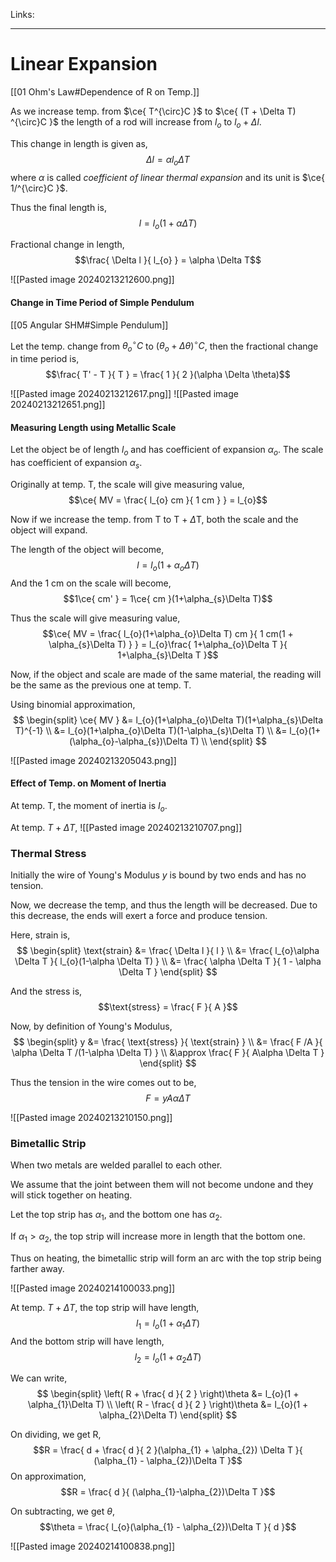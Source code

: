 Links: 
___
# Linear Expansion 
[[01 Ohm's Law#Dependence of R on Temp.]]

As we increase temp. from  $\ce{ T^{\circ}C }$ to $\ce{ (T + \Delta T) ^{\circ}C }$ the length of a rod will increase from $l_{o}$ to $l_{o} + \Delta l$. 

This change in length is given as,
$$\Delta l = \alpha l_{o} \Delta T$$
where $\alpha$ is called *coefficient of linear thermal expansion* and its unit is $\ce{ 1/^{\circ}C }$.

Thus the final length is,
$$l = l_{o} (1 + \alpha \Delta T)$$

Fractional change in length,
$$\frac{ \Delta l }{ l_{o} } = \alpha \Delta T$$

![[Pasted image 20240213212600.png]]

#### Change in Time Period of Simple Pendulum
[[05 Angular SHM#Simple Pendulum]]

Let the temp. change from $\theta_{o} ^{\circ}C$ to $(\theta_{o} + \Delta\theta)^{\circ}C$, then the fractional change in time period is,
$$\frac{ T' - T }{ T } = \frac{ 1 }{ 2 }(\alpha \Delta \theta)$$

![[Pasted image 20240213212617.png]]
![[Pasted image 20240213212651.png]]

#### Measuring Length using Metallic Scale 
Let the object be of length $l_{o}$ and has coefficient of expansion $\alpha_{o}$. 
The scale has coefficient of expansion $\alpha_{s}$.

Originally at temp. T, the scale will give measuring value,
$$\ce{ MV = \frac{ l_{o} cm }{ 1 cm } } = l_{o}$$

Now if we increase the temp. from T to T + $\Delta$T, both the scale and the object will expand. 

The length of the object will become,
$$l = l_{o}(1+\alpha_{o} \Delta T)$$
And the 1 cm on the scale will become,
$$1\ce{ cm' } = 1\ce{ cm }(1+\alpha_{s}\Delta T)$$

Thus the scale will give measuring value,
$$\ce{ MV = \frac{ l_{o}(1+\alpha_{o}\Delta T) cm }{ 1 cm(1 + \alpha_{s}\Delta T) } } = l_{o}\frac{ 1+\alpha_{o}\Delta T }{ 1+\alpha_{s}\Delta T }$$

Now, if the object and scale are made of the same material, the reading will be the same as  the previous one at temp. T.

Using binomial approximation,
$$
\begin{split}
\ce{ MV } &= l_{o}(1+\alpha_{o}\Delta T)(1+\alpha_{s}\Delta T)^{-1} \\
&= l_{o}(1+\alpha_{o}\Delta T)(1-\alpha_{s}\Delta T) \\
&= l_{o}(1+(\alpha_{o}-\alpha_{s})\Delta T) \\
\end{split}
$$

![[Pasted image 20240213205043.png]]

#### Effect of Temp. on Moment of Inertia 
At temp. T, the moment of inertia is $I_{o}$.

At temp. $T + \Delta T$,
![[Pasted image 20240213210707.png]]

### Thermal Stress 
Initially the wire of Young's Modulus $y$ is bound by two ends and has no tension. 

Now, we decrease the temp, and thus the length will be decreased. Due to this decrease, the ends will exert a force and produce tension. 

Here, strain is,
$$
\begin{split}
\text{strain} &= \frac{ \Delta l }{ l } \\
&= \frac{ l_{o}\alpha \Delta T }{ l_{o}(1-\alpha \Delta T) } \\
&= \frac{ \alpha \Delta T }{ 1 - \alpha \Delta T }
\end{split}
$$

And the stress is,
$$\text{stress} = \frac{ F }{ A }$$

Now, by definition of Young's Modulus,
$$
\begin{split}
y &= \frac{ \text{stress} }{ \text{strain} } \\
&= \frac{ F /A }{ \alpha \Delta T /(1-\alpha \Delta T) } \\
&\approx \frac{ F }{ A\alpha \Delta T }
\end{split}
$$

Thus the tension in the wire comes out to be,
$$F = yA\alpha \Delta T$$

![[Pasted image 20240213210150.png]]

### Bimetallic Strip 
When two metals are welded parallel to each other. 

We assume that the joint between them will not become undone and they will stick together on heating. 

Let the top strip has $\alpha_{1}$, and the bottom one has $\alpha_{2}$. 

If $\alpha_{1} > \alpha_{2}$, the top strip will increase more in length that the bottom one. 

Thus on heating, the bimetallic strip will form an arc with the top strip being farther away. 

![[Pasted image 20240214100033.png]]

At temp. $T + \Delta T$, the top strip will have length,
$$l_{1} = l_{o}(1 + \alpha_{1} \Delta T)$$
And the bottom strip will have length,
$$l_{2} = l_{o}(1 + \alpha_{2}\Delta T)$$

We can write,
$$
\begin{split}
\left( R + \frac{ d }{ 2 } \right)\theta &= l_{o}(1 + \alpha_{1}\Delta T) \\
\left( R - \frac{ d }{ 2 } \right)\theta &= l_{o}(1 + \alpha_{2}\Delta T) 
\end{split}
$$

On dividing, we get R,
$$R = \frac{ d + \frac{ d }{ 2 }(\alpha_{1} + \alpha_{2}) \Delta T }{ (\alpha_{1} - \alpha_{2})\Delta T }$$
On approximation,
$$R = \frac{ d }{ (\alpha_{1}-\alpha_{2})\Delta T }$$

On subtracting, we get $\theta$,
$$\theta = \frac{ l_{o}(\alpha_{1} - \alpha_{2})\Delta T }{ d }$$

![[Pasted image 20240214100838.png]]